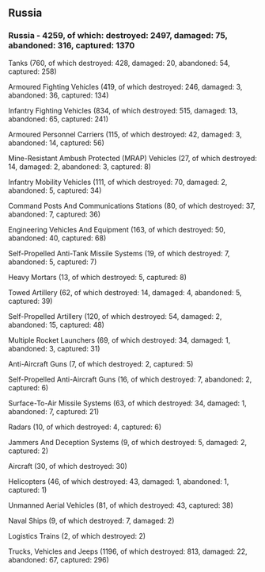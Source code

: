 
 
 ## Russia
 
 ### Russia - 4259, of which: destroyed: 2497, damaged: 75, abandoned: 316, captured: 1370

 

 

 Tanks (760, of which destroyed: 428, damaged: 20, abandoned: 54, captured: 258)

 Armoured Fighting Vehicles (419, of which destroyed: 246, damaged: 3, abandoned: 36, captured: 134)

 Infantry Fighting Vehicles (834, of which destroyed: 515, damaged: 13, abandoned: 65, captured: 241)

 Armoured Personnel Carriers (115, of which destroyed: 42, damaged: 3, abandoned: 14, captured: 56)

 Mine-Resistant Ambush Protected (MRAP) Vehicles (27, of which destroyed: 14, damaged: 2, abandoned: 3, captured: 8)

 Infantry Mobility Vehicles (111, of which destroyed: 70, damaged: 2, abandoned: 5, captured: 34)

 Command Posts And Communications Stations (80, of which destroyed: 37, abandoned: 7, captured: 36)

 Engineering Vehicles And Equipment (163, of which destroyed: 50, abandoned: 40, captured: 68)

 Self-Propelled Anti-Tank Missile Systems (19, of which destroyed: 7, abandoned: 5, captured: 7)

 Heavy Mortars (13, of which destroyed: 5, captured: 8)

 Towed Artillery (62, of which destroyed: 14, damaged: 4, abandoned: 5, captured: 39)

 Self-Propelled Artillery (120, of which destroyed: 54, damaged: 2, abandoned: 15, captured: 48)

 Multiple Rocket Launchers (69, of which destroyed: 34, damaged: 1, abandoned: 3, captured: 31)

 Anti-Aircraft Guns (7, of which destroyed: 2, captured: 5)

 Self-Propelled Anti-Aircraft Guns (16, of which destroyed: 7, abandoned: 2, captured: 6)

 Surface-To-Air Missile Systems (63, of which destroyed: 34, damaged: 1, abandoned: 7, captured: 21)

 Radars (10, of which destroyed: 4, captured: 6)

 Jammers And Deception Systems (9, of which destroyed: 5, damaged: 2, captured: 2)

 Aircraft (30, of which destroyed: 30)

 Helicopters (46, of which destroyed: 43, damaged: 1, abandoned: 1, captured: 1)

 Unmanned Aerial Vehicles (81, of which destroyed: 43, captured: 38)

 Naval Ships (9, of which destroyed: 7, damaged: 2)

 Logistics Trains (2, of which destroyed: 2)

 Trucks, Vehicles and Jeeps (1196, of which destroyed: 813, damaged: 22, abandoned: 67, captured: 296)

